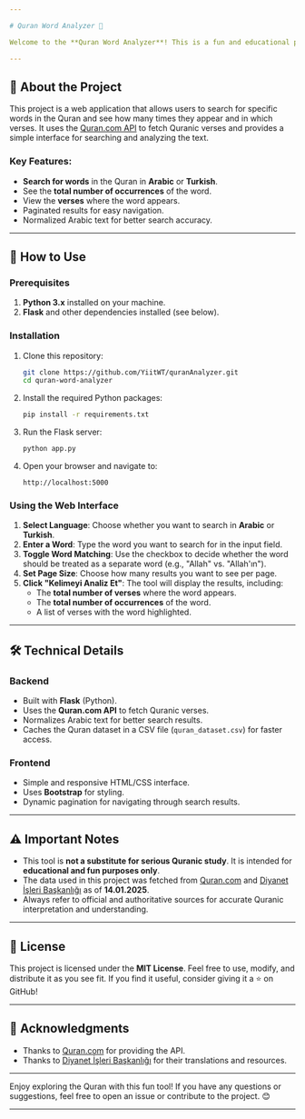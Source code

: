 ```yaml
---

# Quran Word Analyzer 🕋

Welcome to the **Quran Word Analyzer**! This is a fun and educational project designed to help you explore the Quran by searching for specific words in its verses. It’s important to note that this tool is **not a serious religious resource** but rather a fun way to interact with the text programmatically. Always refer to official sources like [Diyanet İşleri Başkanlığı](https://www.diyanet.gov.tr) for accurate and authoritative Quranic studies.

---
```


## 📜 About the Project

This project is a web application that allows users to search for specific words in the Quran and see how many times they appear and in which verses. It uses the [Quran.com API](https://quran.com/api) to fetch Quranic verses and provides a simple interface for searching and analyzing the text.

### Key Features:
- **Search for words** in the Quran in **Arabic** or **Turkish**.
- See the **total number of occurrences** of the word.
- View the **verses** where the word appears.
- Paginated results for easy navigation.
- Normalized Arabic text for better search accuracy.

---

## 🚀 How to Use

### Prerequisites
1. **Python 3.x** installed on your machine.
2. **Flask** and other dependencies installed (see below).

### Installation
1. Clone this repository:
   ```bash
   git clone https://github.com/YiitWT/quranAnalyzer.git
   cd quran-word-analyzer
   ```

2. Install the required Python packages:
   ```bash
   pip install -r requirements.txt
   ```

3. Run the Flask server:
   ```bash
   python app.py
   ```

4. Open your browser and navigate to:
   ```
   http://localhost:5000
   ```

### Using the Web Interface
1. **Select Language**: Choose whether you want to search in **Arabic** or **Turkish**.
2. **Enter a Word**: Type the word you want to search for in the input field.
3. **Toggle Word Matching**: Use the checkbox to decide whether the word should be treated as a separate word (e.g., "Allah" vs. "Allah'ın").
4. **Set Page Size**: Choose how many results you want to see per page.
5. **Click "Kelimeyi Analiz Et"**: The tool will display the results, including:
   - The **total number of verses** where the word appears.
   - The **total number of occurrences** of the word.
   - A list of verses with the word highlighted.

---

## 🛠️ Technical Details

### Backend
- Built with **Flask** (Python).
- Uses the **Quran.com API** to fetch Quranic verses.
- Normalizes Arabic text for better search results.
- Caches the Quran dataset in a CSV file (`quran_dataset.csv`) for faster access.

### Frontend
- Simple and responsive HTML/CSS interface.
- Uses **Bootstrap** for styling.
- Dynamic pagination for navigating through search results.

---

## ⚠️ Important Notes
- This tool is **not a substitute for serious Quranic study**. It is intended for **educational and fun purposes only**.
- The data used in this project was fetched from [Quran.com](https://quran.com) and [Diyanet İşleri Başkanlığı](https://www.diyanet.gov.tr) as of **14.01.2025**.
- Always refer to official and authoritative sources for accurate Quranic interpretation and understanding.

---

## 📝 License

This project is licensed under the **MIT License**. Feel free to use, modify, and distribute it as you see fit. If you find it useful, consider giving it a ⭐ on GitHub!

---

## 🙏 Acknowledgments
- Thanks to [Quran.com](https://quran.com) for providing the API.
- Thanks to [Diyanet İşleri Başkanlığı](https://www.diyanet.gov.tr) for their translations and resources.

---

Enjoy exploring the Quran with this fun tool! If you have any questions or suggestions, feel free to open an issue or contribute to the project. 😊

---
